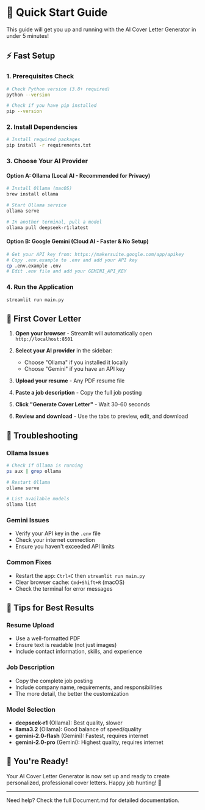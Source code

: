 # 🚀 Quick Start Guide

This guide will get you up and running with the AI Cover Letter Generator in under 5 minutes!

## ⚡ Fast Setup

### 1. Prerequisites Check

```bash
# Check Python version (3.8+ required)
python --version

# Check if you have pip installed
pip --version
```

### 2. Install Dependencies

```bash
# Install required packages
pip install -r requirements.txt
```

### 3. Choose Your AI Provider

#### Option A: Ollama (Local AI - Recommended for Privacy)

```bash
# Install Ollama (macOS)
brew install ollama

# Start Ollama service
ollama serve

# In another terminal, pull a model
ollama pull deepseek-r1:latest
```

#### Option B: Google Gemini (Cloud AI - Faster & No Setup)

```bash
# Get your API key from: https://makersuite.google.com/app/apikey
# Copy .env.example to .env and add your API key
cp .env.example .env
# Edit .env file and add your GEMINI_API_KEY
```

### 4. Run the Application

```bash
streamlit run main.py
```

## 🎯 First Cover Letter

1. **Open your browser** - Streamlit will automatically open `http://localhost:8501`

2. **Select your AI provider** in the sidebar:

   - Choose "Ollama" if you installed it locally
   - Choose "Gemini" if you have an API key

3. **Upload your resume** - Any PDF resume file

4. **Paste a job description** - Copy the full job posting

5. **Click "Generate Cover Letter"** - Wait 30-60 seconds

6. **Review and download** - Use the tabs to preview, edit, and download

## 🔧 Troubleshooting

### Ollama Issues

```bash
# Check if Ollama is running
ps aux | grep ollama

# Restart Ollama
ollama serve

# List available models
ollama list
```

### Gemini Issues

- Verify your API key in the `.env` file
- Check your internet connection
- Ensure you haven't exceeded API limits

### Common Fixes

- Restart the app: `Ctrl+C` then `streamlit run main.py`
- Clear browser cache: `Cmd+Shift+R` (macOS)
- Check the terminal for error messages

## 📝 Tips for Best Results

### Resume Upload

- Use a well-formatted PDF
- Ensure text is readable (not just images)
- Include contact information, skills, and experience

### Job Description

- Copy the complete job posting
- Include company name, requirements, and responsibilities
- The more detail, the better the customization

### Model Selection

- **deepseek-r1** (Ollama): Best quality, slower
- **llama3.2** (Ollama): Good balance of speed/quality
- **gemini-2.0-flash** (Gemini): Fastest, requires internet
- **gemini-2.0-pro** (Gemini): Highest quality, requires internet

## 🎉 You're Ready!

Your AI Cover Letter Generator is now set up and ready to create personalized, professional cover letters. Happy job hunting! 🎯

---

Need help? Check the full Document.md for detailed documentation.
